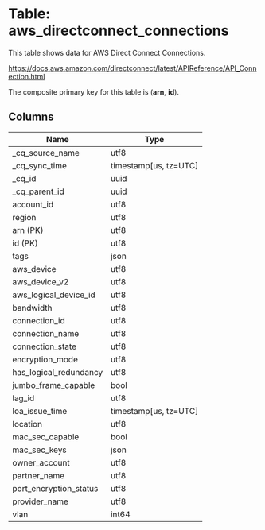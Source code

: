# Table: aws_directconnect_connections

This table shows data for AWS Direct Connect Connections.

https://docs.aws.amazon.com/directconnect/latest/APIReference/API_Connection.html

The composite primary key for this table is (**arn**, **id**).

## Columns

| Name          | Type          |
| ------------- | ------------- |
|_cq_source_name|utf8|
|_cq_sync_time|timestamp[us, tz=UTC]|
|_cq_id|uuid|
|_cq_parent_id|uuid|
|account_id|utf8|
|region|utf8|
|arn (PK)|utf8|
|id (PK)|utf8|
|tags|json|
|aws_device|utf8|
|aws_device_v2|utf8|
|aws_logical_device_id|utf8|
|bandwidth|utf8|
|connection_id|utf8|
|connection_name|utf8|
|connection_state|utf8|
|encryption_mode|utf8|
|has_logical_redundancy|utf8|
|jumbo_frame_capable|bool|
|lag_id|utf8|
|loa_issue_time|timestamp[us, tz=UTC]|
|location|utf8|
|mac_sec_capable|bool|
|mac_sec_keys|json|
|owner_account|utf8|
|partner_name|utf8|
|port_encryption_status|utf8|
|provider_name|utf8|
|vlan|int64|